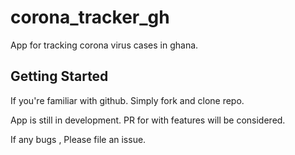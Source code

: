 # corona_tracker_gh

App for tracking corona virus cases in ghana.

## Getting Started

If you're familiar with github. Simply fork and clone repo.

App is still in development. PR for with features will be considered.

If any bugs , Please file an issue.